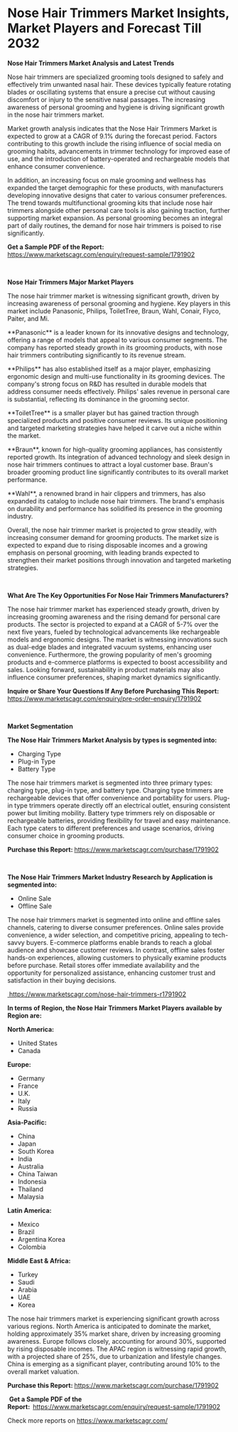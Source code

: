 <p><h1>Nose Hair Trimmers Market Insights, Market Players and Forecast Till 2032</h1></p><p><strong>Nose Hair Trimmers Market Analysis and Latest Trends</strong></p>
<p><p>Nose hair trimmers are specialized grooming tools designed to safely and effectively trim unwanted nasal hair. These devices typically feature rotating blades or oscillating systems that ensure a precise cut without causing discomfort or injury to the sensitive nasal passages. The increasing awareness of personal grooming and hygiene is driving significant growth in the nose hair trimmers market.</p><p>Market growth analysis indicates that the Nose Hair Trimmers Market is expected to grow at a CAGR of 9.1% during the forecast period. Factors contributing to this growth include the rising influence of social media on grooming habits, advancements in trimmer technology for improved ease of use, and the introduction of battery-operated and rechargeable models that enhance consumer convenience. </p><p>In addition, an increasing focus on male grooming and wellness has expanded the target demographic for these products, with manufacturers developing innovative designs that cater to various consumer preferences. The trend towards multifunctional grooming kits that include nose hair trimmers alongside other personal care tools is also gaining traction, further supporting market expansion. As personal grooming becomes an integral part of daily routines, the demand for nose hair trimmers is poised to rise significantly.</p></p>
<p><strong>Get a Sample PDF of the Report:&nbsp;</strong> <a href="https://www.marketscagr.com/enquiry/request-sample/1791902?utm_campaign=1905&utm_medium=2&utm_source=Github&utm_content=ia&utm_term=06022025&utm_id=nose-hair-trimmers">https://www.marketscagr.com/enquiry/request-sample/1791902</a></p>
<p>&nbsp;</p>
<p><strong>Nose Hair Trimmers Major Market Players</strong></p>
<p><p>The nose hair trimmer market is witnessing significant growth, driven by increasing awareness of personal grooming and hygiene. Key players in this market include Panasonic, Philips, ToiletTree, Braun, Wahl, Conair, Flyco, Paiter, and Mi.</p><p>**Panasonic** is a leader known for its innovative designs and technology, offering a range of models that appeal to various consumer segments. The company has reported steady growth in its grooming products, with nose hair trimmers contributing significantly to its revenue stream. </p><p>**Philips** has also established itself as a major player, emphasizing ergonomic design and multi-use functionality in its grooming devices. The company's strong focus on R&D has resulted in durable models that address consumer needs effectively. Philips' sales revenue in personal care is substantial, reflecting its dominance in the grooming sector.</p><p>**ToiletTree** is a smaller player but has gained traction through specialized products and positive consumer reviews. Its unique positioning and targeted marketing strategies have helped it carve out a niche within the market.</p><p>**Braun**, known for high-quality grooming appliances, has consistently reported growth. Its integration of advanced technology and sleek design in nose hair trimmers continues to attract a loyal customer base. Braun's broader grooming product line significantly contributes to its overall market performance.</p><p>**Wahl**, a renowned brand in hair clippers and trimmers, has also expanded its catalog to include nose hair trimmers. The brand's emphasis on durability and performance has solidified its presence in the grooming industry. </p><p>Overall, the nose hair trimmer market is projected to grow steadily, with increasing consumer demand for grooming products. The market size is expected to expand due to rising disposable incomes and a growing emphasis on personal grooming, with leading brands expected to strengthen their market positions through innovation and targeted marketing strategies.</p></p>
<p>&nbsp;</p>
<p><strong>What Are The Key Opportunities For Nose Hair Trimmers Manufacturers?</strong></p>
<p><p>The nose hair trimmer market has experienced steady growth, driven by increasing grooming awareness and the rising demand for personal care products. The sector is projected to expand at a CAGR of 5-7% over the next five years, fueled by technological advancements like rechargeable models and ergonomic designs. The market is witnessing innovations such as dual-edge blades and integrated vacuum systems, enhancing user convenience. Furthermore, the growing popularity of men's grooming products and e-commerce platforms is expected to boost accessibility and sales. Looking forward, sustainability in product materials may also influence consumer preferences, shaping market dynamics significantly.</p></p>
<p><strong>Inquire or Share Your Questions If Any Before Purchasing This Report:</strong> <a href="https://www.marketscagr.com/enquiry/pre-order-enquiry/1791902?utm_campaign=1905&utm_medium=2&utm_source=Github&utm_content=ia&utm_term=06022025&utm_id=nose-hair-trimmers">https://www.marketscagr.com/enquiry/pre-order-enquiry/1791902</a></p>
<p>&nbsp;</p>
<p><strong>Market Segmentation</strong></p>
<p><strong>The Nose Hair Trimmers Market Analysis by types is segmented into:</strong></p>
<p><ul><li>Charging Type</li><li>Plug-in Type</li><li>Battery Type</li></ul></p>
<p><p>The nose hair trimmers market is segmented into three primary types: charging type, plug-in type, and battery type. Charging type trimmers are rechargeable devices that offer convenience and portability for users. Plug-in type trimmers operate directly off an electrical outlet, ensuring consistent power but limiting mobility. Battery type trimmers rely on disposable or rechargeable batteries, providing flexibility for travel and easy maintenance. Each type caters to different preferences and usage scenarios, driving consumer choice in grooming products.</p></p>
<p><strong>Purchase this Report:&nbsp;</strong><a href="https://www.marketscagr.com/purchase/1791902?utm_campaign=1905&utm_medium=2&utm_source=Github&utm_content=ia&utm_term=06022025&utm_id=nose-hair-trimmers">https://www.marketscagr.com/purchase/1791902</a></p>
<p>&nbsp;</p>
<p><strong>The Nose Hair Trimmers Market Industry Research by Application is segmented into:</strong></p>
<p><ul><li>Online Sale</li><li>Offline Sale</li></ul></p>
<p><p>The nose hair trimmers market is segmented into online and offline sales channels, catering to diverse consumer preferences. Online sales provide convenience, a wider selection, and competitive pricing, appealing to tech-savvy buyers. E-commerce platforms enable brands to reach a global audience and showcase customer reviews. In contrast, offline sales foster hands-on experiences, allowing customers to physically examine products before purchase. Retail stores offer immediate availability and the opportunity for personalized assistance, enhancing customer trust and satisfaction in their buying decisions.</p></p>
<p><a href="https://www.marketscagr.com/nose-hair-trimmers-r1791902?utm_campaign=1905&utm_medium=2&utm_source=Github&utm_content=ia&utm_term=06022025&utm_id=nose-hair-trimmers">&nbsp;https://www.marketscagr.com/nose-hair-trimmers-r1791902</a></p>
<p><strong>In terms of Region, the Nose Hair Trimmers Market Players available by Region are:</strong></p>
<p>
    <p> <strong> North America: </strong>
        <ul>
            <li>United States</li>
            <li>Canada</li>
        </ul>
        </p> 
    <p> <strong> Europe: </strong>
        <ul>
            <li>Germany</li>
            <li>France</li>
            <li>U.K.</li>
            <li>Italy</li>
            <li>Russia</li>
        </ul>
        </p> 
    <p> <strong> Asia-Pacific: </strong>
        <ul>
            <li>China</li>
            <li>Japan</li>
            <li>South Korea</li>
            <li>India</li>
            <li>Australia</li>
            <li>China Taiwan</li>
            <li>Indonesia</li>
            <li>Thailand</li>
            <li>Malaysia</li>
        </ul>
        </p> 
    <p> <strong> Latin America: </strong>
        <ul>
            <li>Mexico</li>
            <li>Brazil</li>
            <li>Argentina Korea</li>
            <li>Colombia</li>
        </ul>
        </p> 
    <p> <strong> Middle East & Africa: </strong>
        <ul>
            <li>Turkey</li>
            <li>Saudi</li>
            <li>Arabia</li>
            <li>UAE</li>
            <li>Korea</li>
        </ul>
    </p>
    </p>
<p><p>The nose hair trimmers market is experiencing significant growth across various regions. North America is anticipated to dominate the market, holding approximately 35% market share, driven by increasing grooming awareness. Europe follows closely, accounting for around 30%, supported by rising disposable incomes. The APAC region is witnessing rapid growth, with a projected share of 25%, due to urbanization and lifestyle changes. China is emerging as a significant player, contributing around 10% to the overall market valuation.</p></p>
<p><strong>Purchase this Report: </strong><a href="https://www.marketscagr.com/purchase/1791902?utm_campaign=1905&utm_medium=2&utm_source=Github&utm_content=ia&utm_term=06022025&utm_id=nose-hair-trimmers">https://www.marketscagr.com/purchase/1791902</a></p>
<p>&nbsp;<strong>Get a Sample PDF of the Report:&nbsp;&nbsp;</strong><a href="https://www.marketscagr.com/enquiry/request-sample/1791902?utm_campaign=1905&utm_medium=2&utm_source=Github&utm_content=ia&utm_term=06022025&utm_id=nose-hair-trimmers">https://www.marketscagr.com/enquiry/request-sample/1791902</a></p>
<p><strong></strong></p>
<p>Check more reports on <a href="https://www.marketscagr.com/?utm_campaign=1905&utm_medium=2&utm_source=Github&utm_content=ia&utm_term=06022025&utm_id=nose-hair-trimmers">https://www.marketscagr.com/</a></p>